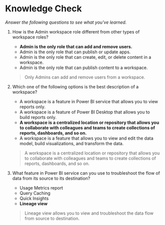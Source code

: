 # Knowledge Check
*Answer the following questions to see what you've learned.*


1. How is the Admin workspace role different from other types of workspace roles?
    * **Admin is the only role that can add and remove users.**
    * Admin is the only role that can publish or update apps.
    * Admin is the only role that can create, edit, or delete content in a workspace.
    * Admin is the only role that can publish content to a workspace.
    >Only Admins can add and remove users from a workspace.

2.  Which one of the following options is the best description of a workspace?
    * A workspace is a feature in Power BI service that allows you to view reports only.
    * A workspace is a feature of Power BI Desktop that allows you to build reports only.
    * **A workspace is a centralized location or repository that allows you to collaborate with colleagues and teams to create collections of reports, dashboards, and so on.**
    * A workspace is a feature that allows you to view and edit the data model, build visualizations, and transform the data.
    >A workspace is a centralized location or repository that allows you to collaborate with colleagues and teams to create collections of reports, dashboards, and so on.

3. What feature in Power BI service can you use to troubleshoot the flow of data from its source to its destination?
    * Usage Metrics report
    * Query Caching
    * Quick Insights
    * **Lineage view**
    >Lineage view allows you to view and troubleshoot the data flow from source to destination.
